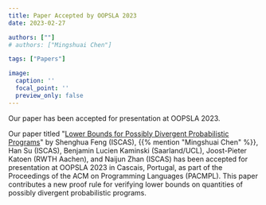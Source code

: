```yaml
---
title: Paper Accepted by OOPSLA 2023
date: 2023-02-27

authors: [""]
# authors: ["Mingshuai Chen"]

tags: ["Papers"]

image:
  caption: ''
  focal_point: ''
  preview_only: false
---
```


Our paper has been accepted for presentation at OOPSLA 2023.

<!--more-->

Our paper titled "[Lower Bounds for Possibly Divergent Probabilistic Programs](/publication/feng-oopsla2023/)" by Shenghua Feng (ISCAS), {{% mention "Mingshuai Chen" %}}, Han Su (ISCAS), Benjamin Lucien Kaminski (Saarland/UCL), Joost-Pieter Katoen (RWTH Aachen), and Naijun Zhan (ISCAS) has been accepted for presentation at OOPSLA 2023 in Cascais, Portugal, as part of the Proceedings of the ACM on Programming Languages (PACMPL). This paper contributes a new proof rule for verifying lower bounds on quantities of possibly divergent probabilistic programs.

